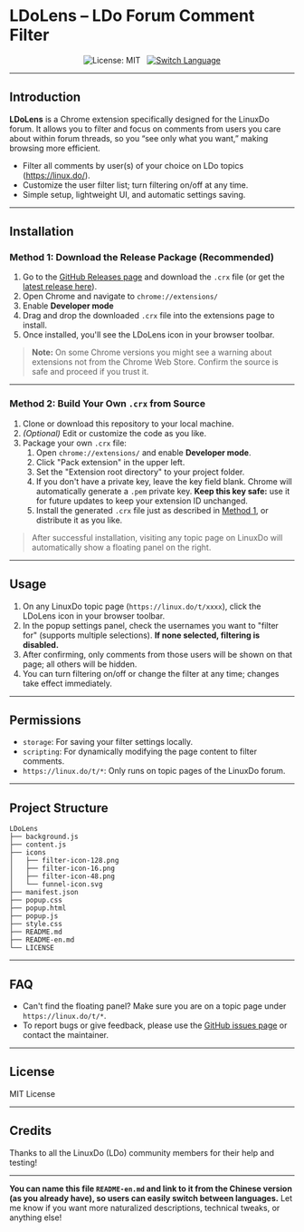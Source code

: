 # LDoLens – LDo Forum Comment Filter

<p align="center">   <img src="https://img.shields.io/badge/License-MIT-yellow.svg" alt="License: MIT">&nbsp;&nbsp;   <a href="README.md">     <img src="https://img.shields.io/badge/切换语言-中文-blue" alt="Switch Language">   </a> </p>

------

## Introduction

**LDoLens** is a Chrome extension specifically designed for the LinuxDo forum. It allows you to filter and focus on comments from users you care about within forum threads, so you “see only what you want,” making browsing more efficient.

- Filter all comments by user(s) of your choice on LDo topics (https://linux.do/).
- Customize the user filter list; turn filtering on/off at any time.
- Simple setup, lightweight UI, and automatic settings saving.

------

## Installation

### Method 1: Download the Release Package (Recommended)

1. Go to the [GitHub Releases page](https://github.com/YumingMa-CN/LDoLens/releases) and download the `.crx` file (or get the [latest release here](https://github.com/YumingMa-CN/LDoLens/releases/download/v1.0.0/LDoLens-v1.0.crx)).
2. Open Chrome and navigate to `chrome://extensions/`
3. Enable **Developer mode**
4. Drag and drop the downloaded `.crx` file into the extensions page to install.
5. Once installed, you'll see the LDoLens icon in your browser toolbar.

> **Note:**
>  On some Chrome versions you might see a warning about extensions not from the Chrome Web Store. Confirm the source is safe and proceed if you trust it.

------

### Method 2: Build Your Own `.crx` from Source

1. Clone or download this repository to your local machine.
2. *(Optional)* Edit or customize the code as you like.
3. Package your own `.crx` file:
   1. Open `chrome://extensions/` and enable **Developer mode**.
   2. Click "Pack extension" in the upper left.
   3. Set the "Extension root directory" to your project folder.
   4. If you don't have a private key, leave the key field blank. Chrome will automatically generate a `.pem` private key. **Keep this key safe:** use it for future updates to keep your extension ID unchanged.
   5. Install the generated `.crx` file just as described in [Method 1](#method-1-download-the-release-package-recommended), or distribute it as you like.

> After successful installation, visiting any topic page on LinuxDo will automatically show a floating panel on the right.

------

## Usage

1. On any LinuxDo topic page (`https://linux.do/t/xxxx`), click the LDoLens icon in your browser toolbar.
2. In the popup settings panel, check the usernames you want to "filter for" (supports multiple selections). **If none selected, filtering is disabled.**
3. After confirming, only comments from those users will be shown on that page; all others will be hidden.
4. You can turn filtering on/off or change the filter at any time; changes take effect immediately.

------

## Permissions

- `storage`: For saving your filter settings locally.
- `scripting`: For dynamically modifying the page content to filter comments.
- `https://linux.do/t/*`: Only runs on topic pages of the LinuxDo forum.

------

## Project Structure

```
LDoLens
├── background.js
├── content.js
├── icons
│   ├── filter-icon-128.png
│   ├── filter-icon-16.png
│   ├── filter-icon-48.png
│   └── funnel-icon.svg
├── manifest.json
├── popup.css
├── popup.html
├── popup.js
├── style.css
├── README.md
├── README-en.md
└── LICENSE
```

------

## FAQ

- Can't find the floating panel?
   Make sure you are on a topic page under `https://linux.do/t/*`.
- To report bugs or give feedback, please use the [GitHub issues page](https://github.com/YumingMa-CN/LDoLens/issues) or contact the maintainer.

------

## License

MIT License

------

## Credits

Thanks to all the LinuxDo (LDo) community members for their help and testing!

------

**You can name this file `README-en.md` and link to it from the Chinese version (as you already have), so users can easily switch between languages.**
 Let me know if you want more naturalized descriptions, technical tweaks, or anything else!